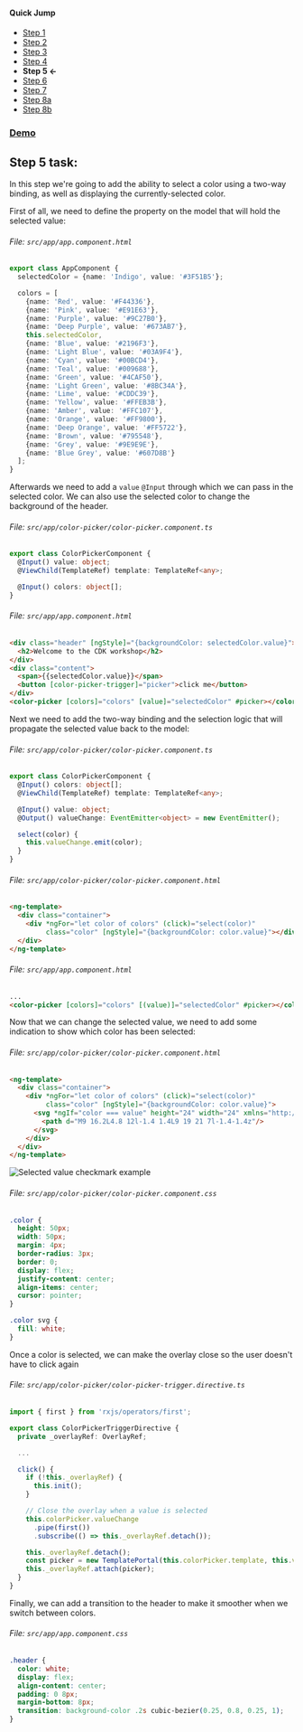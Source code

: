 #### Quick Jump ####
* [Step 1](./STEP_1.md)
* [Step 2](./STEP_2.md)
* [Step 3](./STEP_3.md)
* [Step 4](./STEP_4.md)
* **Step 5 <-**
* [Step 6](./STEP_6.md)
* [Step 7](./STEP_7.md)
* [Step 8a](./STEP_8a.md)
* [Step 8b](./STEP_8b.md)

### [Demo](https://stackblitz.com/github/EladBezalel/angular-cdk-workshop/tree/step-5)

## Step 5 task:

In this step we're going to add the ability to select a color using a
two-way binding, as well as displaying the currently-selected color.

First of all, we need to define the property on the model that will
hold the selected value:

###### File: `src/app/app.component.html`

```ts
export class AppComponent {
  selectedColor = {name: 'Indigo', value: '#3F51B5'};

  colors = [
    {name: 'Red', value: '#F44336'},
    {name: 'Pink', value: '#E91E63'},
    {name: 'Purple', value: '#9C27B0'},
    {name: 'Deep Purple', value: '#673AB7'},
    this.selectedColor,
    {name: 'Blue', value: '#2196F3'},
    {name: 'Light Blue', value: '#03A9F4'},
    {name: 'Cyan', value: '#00BCD4'},
    {name: 'Teal', value: '#009688'},
    {name: 'Green', value: '#4CAF50'},
    {name: 'Light Green', value: '#8BC34A'},
    {name: 'Lime', value: '#CDDC39'},
    {name: 'Yellow', value: '#FFEB3B'},
    {name: 'Amber', value: '#FFC107'},
    {name: 'Orange', value: '#FF9800'},
    {name: 'Deep Orange', value: '#FF5722'},
    {name: 'Brown', value: '#795548'},
    {name: 'Grey', value: '#9E9E9E'},
    {name: 'Blue Grey', value: '#607D8B'}
  ];
}
```

Afterwards we need to add a `value` `@Input` through which we can pass in the
selected color. We can also use the selected color to change the background of
the header.

###### File: `src/app/color-picker/color-picker.component.ts`

```ts
export class ColorPickerComponent {
  @Input() value: object;
  @ViewChild(TemplateRef) template: TemplateRef<any>;

  @Input() colors: object[];
}
```

###### File: `src/app/app.component.html`

```html
<div class="header" [ngStyle]="{backgroundColor: selectedColor.value}">
  <h2>Welcome to the CDK workshop</h2>
</div>
<div class="content">
  <span>{{selectedColor.value}}</span>
  <button [color-picker-trigger]="picker">click me</button>
</div>
<color-picker [colors]="colors" [value]="selectedColor" #picker></color-picker>
```

Next we need to add the two-way binding and the selection logic that will propagate
the selected value back to the model:

###### File: `src/app/color-picker/color-picker.component.ts`

```ts
export class ColorPickerComponent {
  @Input() colors: object[];
  @ViewChild(TemplateRef) template: TemplateRef<any>;

  @Input() value: object;
  @Output() valueChange: EventEmitter<object> = new EventEmitter();

  select(color) {
    this.valueChange.emit(color);
  }
}
```

###### File: `src/app/color-picker/color-picker.component.html`

```html
<ng-template>
  <div class="container">
    <div *ngFor="let color of colors" (click)="select(color)"
         class="color" [ngStyle]="{backgroundColor: color.value}"></div>
  </div>
</ng-template>
```

###### File: `src/app/app.component.html`

```html
...
<color-picker [colors]="colors" [(value)]="selectedColor" #picker></color-picker>
```

Now that we can change the selected value, we need to add some indication to
show which color has been selected:

###### File: `src/app/color-picker/color-picker.component.html`

```html
<ng-template>
  <div class="container">
    <div *ngFor="let color of colors" (click)="select(color)"
         class="color" [ngStyle]="{backgroundColor: color.value}">
      <svg *ngIf="color === value" height="24" width="24" xmlns="http://www.w3.org/2000/svg">
        <path d="M9 16.2L4.8 12l-1.4 1.4L9 19 21 7l-1.4-1.4z"/>
      </svg>
    </div>
  </div>
</ng-template>
```

![Selected value checkmark example](https://i.imgur.com/NSW6Fz7.png)

###### File: `src/app/color-picker/color-picker.component.css`

```css
.color {
  height: 50px;
  width: 50px;
  margin: 4px;
  border-radius: 3px;
  border: 0;
  display: flex;
  justify-content: center;
  align-items: center;
  cursor: pointer;
}

.color svg {
  fill: white;
}
```

Once a color is selected, we can make the overlay close so the user doesn't have to click again

###### File: `src/app/color-picker/color-picker-trigger.directive.ts`

```ts
import { first } from 'rxjs/operators/first';

export class ColorPickerTriggerDirective {
  private _overlayRef: OverlayRef;

  ...

  click() {
    if (!this._overlayRef) {
      this.init();
    }

    // Close the overlay when a value is selected
    this.colorPicker.valueChange
      .pipe(first())
      .subscribe(() => this._overlayRef.detach());

    this._overlayRef.detach();
    const picker = new TemplatePortal(this.colorPicker.template, this.viewContainerRef);
    this._overlayRef.attach(picker);
  }
}
```


Finally, we can add a transition to the header to make it smoother when we switch between colors.

###### File: `src/app/app.component.css`

```css
.header {
  color: white;
  display: flex;
  align-content: center;
  padding: 0 8px;
  margin-bottom: 8px;
  transition: background-color .2s cubic-bezier(0.25, 0.8, 0.25, 1);
}
```
